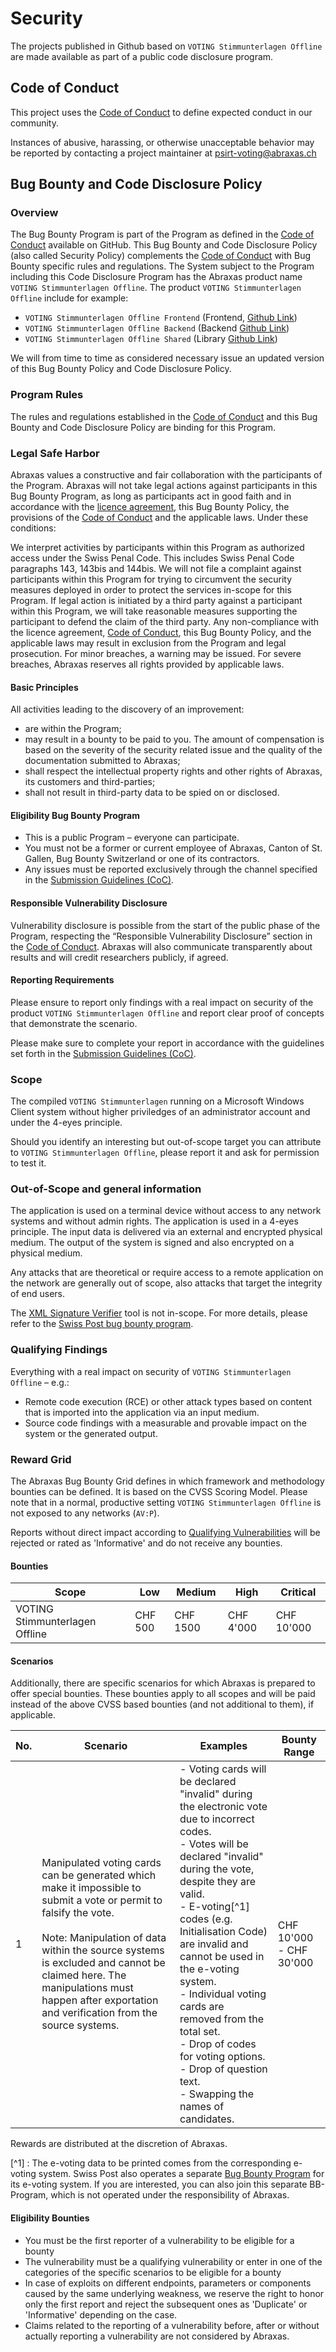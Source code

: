 # Security

The projects published in Github based on `VOTING Stimmunterlagen Offline` are made available as part of a public code disclosure program.

## Code of Conduct

This project uses the [Code of Conduct](./CODE_OF_CONDUCT.md) to define expected conduct in our community.

Instances of abusive, harassing, or otherwise unacceptable behavior may be reported by contacting a project maintainer at psirt-voting@abraxas.ch

## Bug Bounty and Code Disclosure Policy

### Overview

The Bug Bounty Program is part of the Program as defined in the [Code of Conduct](./CODE_OF_CONDUCT.md) available on GitHub.
This Bug Bounty and Code Disclosure Policy (also called Security Policy) complements the [Code of Conduct](./CODE_OF_CONDUCT.md) with Bug Bounty specific rules and regulations.
The System subject to the Program including this Code Disclosure Program has the Abraxas product name `VOTING Stimmunterlagen Offline`. The product `VOTING Stimmunterlagen Offline` include for example:

- `VOTING Stimmunterlagen Offline Frontend` (Frontend, [Github Link](https://github.com/abraxas-labs/voting-stimmunterlagen-offline-client-app/tree/main/frontend))
- `VOTING Stimmunterlagen Offline Backend` (Backend [Github Link](https://github.com/abraxas-labs/voting-stimmunterlagen-offline-client-app/tree/main/backend))
- `VOTING Stimmunterlagen Offline Shared` (Library [Github Link](https://github.com/abraxas-labs/voting-stimmunterlagen-offline-client-shared))

We will from time to time as considered necessary issue an updated version of this Bug Bounty Policy and Code Disclosure Policy.

### Program Rules

The rules and regulations established in the [Code of Conduct](./CODE_OF_CONDUCT.md) and this Bug Bounty and Code Disclosure Policy are binding for this Program.

### Legal Safe Harbor

Abraxas values a constructive and fair collaboration with the participants of the Program. Abraxas will not take legal actions against participants in this Bug Bounty Program, as long as participants act in good faith and in accordance with the [licence agreement](./CODE_OF_CONDUCT.md#license-source-code-permitted-use), this Bug Bounty Policy, the provisions of the [Code of Conduct](./CODE_OF_CONDUCT.md) and the applicable laws. Under these conditions:

We interpret activities by participants within this Program as authorized access under the Swiss Penal Code. This includes Swiss Penal Code paragraphs 143, 143bis and 144bis.
We will not file a complaint against participants within this Program for trying to circumvent the security measures deployed in order to protect the services in-scope for this Program.
If legal action is initiated by a third party against a participant within this Program, we will take reasonable measures supporting the participant to defend the claim of the third party.
Any non-compliance with the licence agreement, [Code of Conduct](./CODE_OF_CONDUCT.md), this Bug Bounty Policy, and the applicable laws may result in exclusion from the Program and legal prosecution. For minor breaches, a warning may be issued. For severe breaches, Abraxas reserves all rights provided by applicable laws.

#### Basic Principles

All activities leading to the discovery of an improvement:

- are within the Program;
- may result in a bounty to be paid to you. The amount of compensation is based on the severity of the security related issue and the quality of the documentation submitted to Abraxas;
- shall respect the intellectual property rights and other rights of Abraxas, its customers and third-parties;
- shall not result in third-party data to be spied on or disclosed.

#### Eligibility Bug Bounty Program

- This is a public Program – everyone can participate.
- You must not be a former or current employee of Abraxas, Canton of St. Gallen, Bug Bounty Switzerland or one of its contractors.
- Any issues must be reported exclusively through the channel specified in the [Submission Guidelines (CoC)](./CODE_OF_CONDUCT.md#submission-guidelines).

#### Responsible Vulnerability Disclosure

Vulnerability disclosure is possible from the start of the public phase of the Program, respecting the “Responsible Vulnerability Disclosure” section in the [Code of Conduct](./CODE_OF_CONDUCT.md). Abraxas will also communicate transparently about results and will credit researchers publicly, if agreed.

#### Reporting Requirements

Please ensure to report only findings with a real impact on security of the product `VOTING Stimmunterlagen Offline` and report clear proof of concepts that demonstrate the scenario.

Please make sure to complete your report in accordance with the guidelines set forth in the [Submission Guidelines (CoC)](./CODE_OF_CONDUCT.md#submission-guidelines).

### Scope

The compiled `VOTING Stimmunterlagen` running on a Microsoft Windows Client system without higher priviledges of an administrator account and under the 4-eyes principle.

Should you identify an interesting but out-of-scope target you can attribute to `VOTING Stimmunterlagen Offline`, please report it and ask for permission to test it.

### Out-of-Scope and general information

The application is used on a terminal device without access to any network systems and without admin rights. The application is used in a 4-eyes principle. The input data is delivered via an external and encrypted physical medium. The output of the system is signed and also encrypted on a physical medium.

Any attacks that are theoretical or require access to a remote application on the network are generally out of scope, also attacks that target the integrity of end users.

The [XML Signature Verifier](https://gitlab.com/swisspost-evoting/verifier/verifier) tool is not in-scope. For more details, please refer to the [Swiss Post bug bounty program](https://yeswehack.com/programs/swiss-post).

### Qualifying Findings

Everything with a real impact on security of `VOTING Stimmunterlagen Offline` – e.g.:

- Remote code execution (RCE) or other attack types based on content that is imported into the application via an input medium.
- Source code findings with a measurable and provable impact on the system or the generated output.

### Reward Grid

The Abraxas Bug Bounty Grid defines in which framework and methodology bounties can be defined. It is based on the CVSS Scoring Model. Please note that in a normal, productive setting `VOTING Stimmunterlagen Offline` is not exposed to any networks (`AV:P`).

Reports without direct impact according to [Qualifying Vulnerabilities](./#qualifying-vulnerabilities) will be rejected or rated as 'Informative' and do not receive any bounties.

#### Bounties

|Scope|Low|Medium|High|Critical|
|---|---|---|---|---|
|VOTING Stimmunterlagen Offline|CHF 500|CHF 1500|CHF 4'000|CHF 10'000|

#### Scenarios

Additionally, there are specific scenarios for which Abraxas is prepared to offer special bounties. These bounties apply to all scopes and will be paid instead of the above CVSS based bounties (and not additional to them), if applicable.

|No.|Scenario|Examples|Bounty Range|
|---|---|---|---|
|1|Manipulated voting cards can be generated which make it impossible to submit a vote or permit to falsify the vote.<br /><br />Note: Manipulation of data within the source systems is excluded and cannot be claimed here. The manipulations must happen after exportation and verification from the source systems.| - Voting cards will be declared "invalid" during the electronic vote due to incorrect codes.<br />- Votes will be declared "invalid" during the vote, despite they are valid.<br />- E-voting[^1] codes (e.g. Initialisation Code) are invalid and cannot be used in the e-voting system.<br />- Individual voting cards are removed from the total set.<br />- Drop of codes for voting options.<br />- Drop of question text.<br />- Swapping the names of candidates.<br />| CHF 10'000 - CHF 30'000|

Rewards are distributed at the discretion of Abraxas.

[^1] : The e-voting data to be printed comes from the corresponding e-voting system. Swiss Post also operates a separate [Bug Bounty Program](https://evoting-community.post.ch/en/contributions) for its e-voting system. If you are interested, you can also join this separate BB-Program, which is not operated under the responsibility of Abraxas.

#### Eligibility Bounties

- You must be the first reporter of a vulnerability to be eligible for a bounty
- The vulnerability must be a qualifying vulnerability or enter in one of the categories of the specific scenarios to be eligible for a bounty
- In case of exploits on different endpoints, parameters or components caused by the same underlying weakness, we reserve the right to honor only the first report and reject the subsequent ones as 'Duplicate' or 'Informative' depending on the case.
- Claims related to the reporting of a vulnerability before, after or without actually reporting a vulnerability are not considered by Abraxas.
